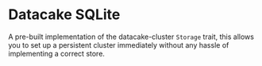 # Datacake SQLite

A pre-built implementation of the datacake-cluster `Storage` trait, this allows you to set up
a persistent cluster immediately without any hassle of implementing a correct store.